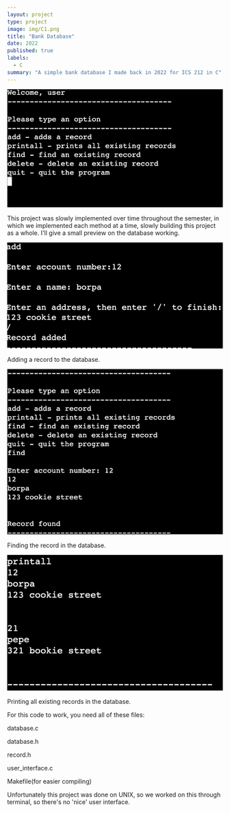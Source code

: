 ```yaml
---
layout: project
type: project
image: img/C1.png
title: "Bank Database"
date: 2022
published: true
labels:
  - C
summary: "A simple bank database I made back in 2022 for ICS 212 in C"
---
```


<img class="img-fluid" src="../img/welcome1.png">


This project was slowly implemented over time throughout the semester, in which we implemented each method at a time, slowly building this project as a whole.  I'll give a small preview on the database working.


<img class="img-fluid" src="../img/add1.png">

Adding a record to the database.


<img class="img-fluid" src="../img/find1.png">

Finding the record in the database.


<img class="img-fluid" src="../img/printall1.png">

Printing all existing records in the database.


For this code to work, you need all of these files:

database.c

database.h

record.h

user_interface.c

Makefile(for easier compiling)


Unfortunately this project was done on UNIX, so we worked on this through terminal, so there's no 'nice' user interface.  



